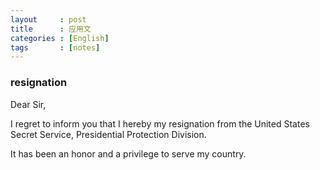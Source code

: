 ```yaml
---
layout     : post
title      : 应用文
categories : [English]
tags       : [notes]
---
```


### resignation
Dear Sir,

I regret to inform you that I hereby my resignation from the United States Secret Service, Presidential Protection Division.

It has been an honor and a privilege to serve my country.
